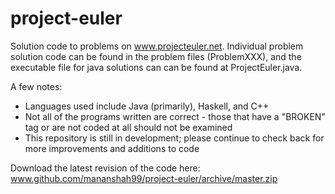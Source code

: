 project-euler
=============

Solution code to problems on www.projecteuler.net. Individual problem solution code can be found in the problem files (ProblemXXX), and the executable file for java solutions can can be found at ProjectEuler.java. 

A few notes:
  - Languages used include Java (primarily), Haskell, and C++
  - Not all of the programs written are correct - those that have a "BROKEN" tag or are not coded at all should not be examined
  - This repository is still in development; please continue to check back for more improvements and additions to code

Download the latest revision of the code here: www.github.com/mananshah99/project-euler/archive/master.zip
